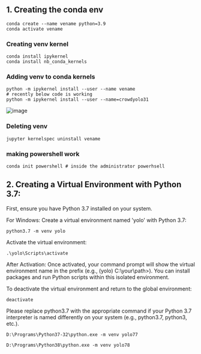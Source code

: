## 1. Creating the conda env
    conda create --name vename python=3.9
    conda activate vename


### Creating venv kernel
    conda install ipykernel
    conda install nb_conda_kernels

### Adding venv to conda kernels
    python -m ipykernel install --user --name vename
    # recently below code is working
    python -m ipykernel install --user --name=crowdyolo31 



![image](https://github.com/UbaydullohML/Win_Dev/assets/75980506/212dff55-576a-4348-a7d8-bba49ac4d3dd)


### Deleting venv
    jupyter kernelspec uninstall vename


### making powershell work

    conda init powershell # inside the administrator powerhsell
    




## 2. Creating a Virtual Environment with Python 3.7:
First, ensure you have Python 3.7 installed on your system.

For Windows:
Create a virtual environment named 'yolo' with Python 3.7:

    python3.7 -m venv yolo
    
Activate the virtual environment:

    .\yolo\Scripts\activate

After Activation:
Once activated, your command prompt will show the virtual environment name in the prefix (e.g., (yolo) C:\your\path>). You can install packages and run Python scripts within this isolated environment.

To deactivate the virtual environment and return to the global environment:

    deactivate

Please replace python3.7 with the appropriate command if your Python 3.7 interpreter is named differently on your system (e.g., python3.7, python3, etc.).



    D:\Programs\Python37-32\python.exe -m venv yolo77

    D:\Programs\Python38\python.exe -m venv yolo78
